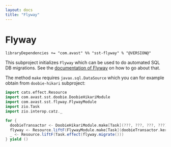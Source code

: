 ```yaml
---
layout: docs
title: "Flyway"
---
```


# Flyway

`libraryDependencies += "com.avast" %% "sst-flyway" % "@VERSION@"`

This subproject initializes `Flyway` which can be used to do automated SQL DB migrations. See the [documentation of Flyway](https://flywaydb.org/documentation/) 
on how to go about that.

The method `make` requires `javax.sql.DataSource` which you can for example obtain from `doobie-hikari` subproject:

```scala mdoc:compile-only
import cats.effect.Resource
import com.avast.sst.doobie.DoobieHikariModule
import com.avast.sst.flyway.FlywayModule
import zio.Task
import zio.interop.catz._

for {
  doobieTransactor <- DoobieHikariModule.make[Task](???, ???, ???, ???)
  flyway <- Resource.liftF(FlywayModule.make[Task](doobieTransactor.kernel, ???))
  _ <- Resource.liftF(Task.effect(flyway.migrate()))
} yield ()
```
